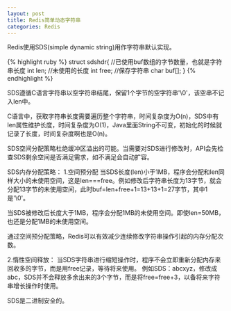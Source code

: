 ```yaml
---
layout: post
title: Redis简单动态字符串
categories: Redis
---
```


Redis使用SDS(simple dynamic string)用作字符串默认实现。

{% highlight ruby %}
struct sdshdr{
	//已使用buf数组的字节数量，也就是字符串长度
	int len;
	//未使用的长度
	int free;
	//保存字符串
	char buf[];
}
{% endhighlight %}

SDS遵循C语言字符串以空字符串结尾，保留1个字节的空字符串'\0'，该空串不记入len中。

C语言中，获取字符串长度需要遍历整个字符串，时间复杂度为O(n)，SDS中有len属性维护长度，时间复杂度为O(1)，Java里面String不可变，初始化的时候就记录了长度，时间复杂度啊也是O(n)。

SDS空间分配策略杜绝缓冲区溢出的可能。当需要对SDS进行修改时，API会先检查SDS剩余空间是否满足需求，如不满足会自动扩容。

SDS内存分配策略：
1.空间预分配
当SDS长度(len)小于1MB，程序会分配和len同样大小的未使用空间，这是len===free。例如修改后字符串长度为13字节，就会分配13字节的未使用空间，此时buf=len+free+1=13+13+1=27字节，其中1是'\0'。

当SDS被修改后长度大于1MB，程序会分配1MB的未使用空间。即使len=50MB，也还是分配1MB的未使用空间。

通过空间预分配策略，Redis可以有效减少连续修改字符串操作引起的内存分配次数。

2.惰性空间释放：
当SDS字符串进行缩短操作时，程序不会立即重新分配内存来回收多的字节，而是用free记录，等待将来使用。
例如SDS：abcxyz，修改成abc，SDS并不会释放多余出来的3个字节，而是将free=free+3，以备将来字符串增长操作时使用。

SDS是二进制安全的。
